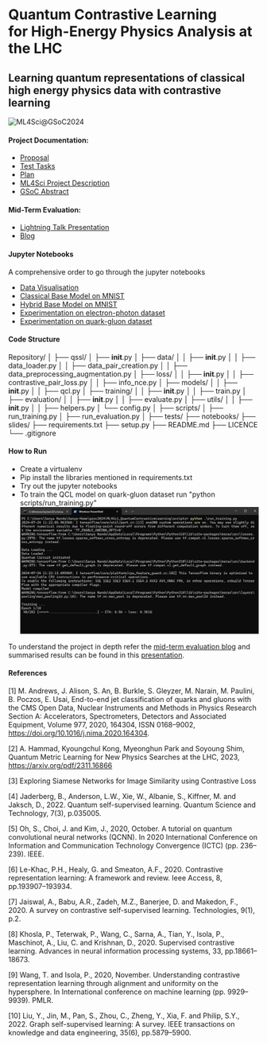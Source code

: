 # Quantum Contrastive Learning<br>for High-Energy Physics Analysis at the LHC
## Learning quantum representations of classical high energy physics data with contrastive learning

![ML4Sci@GSoC2024](https://miro.medium.com/v2/resize:fit:1100/format:webp/0*8KAp7eW2atsaRwdS.jpeg)

</hr>

#### Project Documentation: 
- [Proposal](slides/sanya-ml4sci-proposal.pdf)
- [Test Tasks](https://github.com/SanyaNanda/ML4Sci-QMLHEP-2024)
- [Plan](slides/ML4Sci-QuantumContrastiveLearning.pdf)
- [ML4Sci Project Description](https://ml4sci.org/gsoc/2024/proposal_QMLHEP3.html)
- [GSoC Abstract](https://summerofcode.withgoogle.com/programs/2024/projects/IDScJm9Z)

#### Mid-Term Evaluation:
- [Lightning Talk Presentation](slides/ML4Sci-MidTerm.pdf)
- [Blog](https://medium.com/@sanya.nanda/quantum-contrastive-learning-on-lhc-hep-dataset-1b3084a0b141)

#### Jupyter Notebooks
A comprehensive order to go through the jupyter notebooks
- [Data Visualisation](notebooks/Experiment_MNIST_0_1/1_data_loading_visualization.ipynb)
- [Classical Base Model on MNIST](notebooks/Experiment_MNIST_0_1/2_classical_base_model_mnist.ipynb)
- [Hybrid Base Model on MNIST](notebooks/Experiment_MNIST_0_1/3_hybrid_base_model_mnist.ipynb)
- [Experimentation on electron-photon dataset](notebooks/Experiment_electron_photon)
- [Experimentation on quark-gluon dataset](notebooks/Experiment_quark_gluon)
 
#### Code Structure

Repository/
│
├── qssl/
│   ├── __init__.py
│   ├── data/
│   │   ├── __init__.py
│   │   ├── data_loader.py
│   │   ├── data_pair_creation.py
│   │   ├── data_preprocessing_augmentation.py
│   ├── loss/
│   │   ├── __init__.py
│   │   ├── contrastive_pair_loss.py
│   │   ├── info_nce.py
│   ├── models/
│   │   ├── __init__.py
│   │   ├── qcl.py
│   ├── training/
│   │   ├── __init__.py
│   │   ├── train.py
│   ├── evaluation/
│   │   ├── __init__.py
│   │   ├── evaluate.py
│   ├── utils/
│   │   ├── __init__.py
│   │   ├── helpers.py
│   └── config.py
│
├── scripts/
│   ├── run_training.py
│   ├── run_evaluation.py
│
├── tests/
├── notebooks/
├── slides/
├── requirements.txt
├── setup.py
├── README.md
├── LICENCE
└── .gitignore


#### How to Run
- Create a virtualenv
- Pip install the libraries mentioned in requirements.txt
- Try out the jupyter notebooks
- To train the QCL model on quark-gluon dataset run "python scripts/run_training.py"
![run_training](assests/run_script.png)


To understand the project in depth refer the [mid-term evaluation blog](https://medium.com/@sanya.nanda/quantum-contrastive-learning-on-lhc-hep-dataset-1b3084a0b141) and summarised results can be found in this [presentation](slides/ML4Sci-MidTerm.pdf).

#### References

[1] M. Andrews, J. Alison, S. An, B. Burkle, S. Gleyzer, M. Narain, M. Paulini, B. Poczos, E. Usai, End-to-end jet classification of quarks and gluons with the CMS Open Data, Nuclear Instruments and Methods in Physics Research Section A: Accelerators, Spectrometers, Detectors and Associated Equipment, Volume 977, 2020, 164304, ISSN 0168–9002,
https://doi.org/10.1016/j.nima.2020.164304.

[2] A. Hammad, Kyoungchul Kong, Myeonghun Park and Soyoung Shim, Quantum Metric Learning for New Physics Searches at the LHC, 2023, https://arxiv.org/pdf/2311.16866

[3] Exploring Siamese Networks for Image Similarity using Contrastive Loss

[4] Jaderberg, B., Anderson, L.W., Xie, W., Albanie, S., Kiffner, M. and Jaksch, D., 2022. Quantum self-supervised learning. Quantum Science and Technology, 7(3), p.035005.

[5] Oh, S., Choi, J. and Kim, J., 2020, October. A tutorial on quantum convolutional neural networks (QCNN). In 2020 International Conference on Information and Communication Technology Convergence (ICTC) (pp. 236–239). IEEE.

[6] Le-Khac, P.H., Healy, G. and Smeaton, A.F., 2020. Contrastive representation learning: A framework and review. Ieee Access, 8, pp.193907–193934.

[7] Jaiswal, A., Babu, A.R., Zadeh, M.Z., Banerjee, D. and Makedon, F., 2020. A survey on contrastive self-supervised learning. Technologies, 9(1), p.2.

[8] Khosla, P., Teterwak, P., Wang, C., Sarna, A., Tian, Y., Isola, P., Maschinot, A., Liu, C. and Krishnan, D., 2020. Supervised contrastive learning. Advances in neural information processing systems, 33, pp.18661–18673.

[9] Wang, T. and Isola, P., 2020, November. Understanding contrastive representation learning through alignment and uniformity on the hypersphere. In International conference on machine learning (pp. 9929–9939). PMLR.

[10] Liu, Y., Jin, M., Pan, S., Zhou, C., Zheng, Y., Xia, F. and Philip, S.Y., 2022. Graph self-supervised learning: A survey. IEEE transactions on knowledge and data engineering, 35(6), pp.5879–5900.
